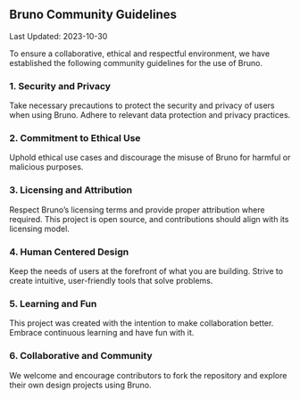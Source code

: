 ## Bruno Community Guidelines
Last Updated: 2023-10-30

To ensure a collaborative, ethical and respectful environment, we have established the following community guidelines for the use of Bruno. 

### 1. Security and Privacy
Take necessary precautions to protect the security and privacy of users when using Bruno. Adhere to relevant data protection and privacy practices. 

### 2. Commitment to Ethical Use
Uphold ethical use cases and discourage the misuse of Bruno for harmful or malicious purposes. 

### 3. Licensing and Attribution 
Respect Bruno’s licensing terms and provide proper attribution where required. This project is open source, and contributions should align with its licensing model. 

### 4. Human Centered Design 
Keep the needs of users at the forefront of what you are building. Strive to create intuitive, user-friendly tools that solve problems. 

### 5. Learning and Fun  
This project was created with the intention to make collaboration better. Embrace continuous learning and have fun with it. 

### 6. Collaborative and Community  
We welcome and encourage contributors to fork the repository and explore their own design projects using Bruno. 
